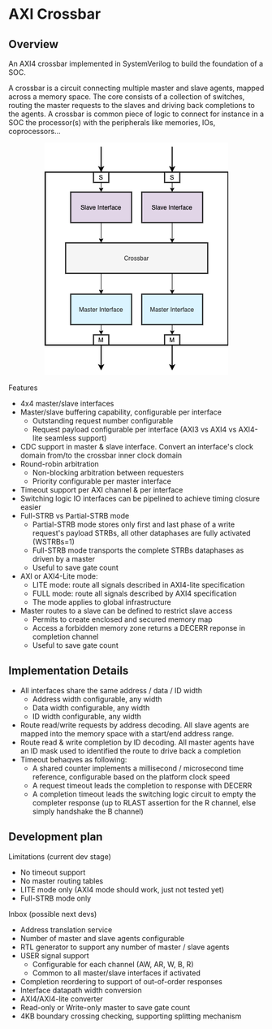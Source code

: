 # AXI Crossbar

## Overview

An AXI4 crossbar implemented in SystemVerilog to build the foundation of a SOC.

A crossbar is a circuit connecting multiple master and slave agents, mapped
across a memory space. The core consists of a collection of switches, routing
the master requests to the slaves and driving back completions to the agents.
A crossbar is common piece of logic to connect for instance in a SOC the
processor(s) with the peripherals like memories, IOs, coprocessors...


<p align="center">
  <!--img width="100" height="100" src=""-->
  <img src="./doc/assets/top-overview.png">
</p>

Features

- 4x4 master/slave interfaces
- Master/slave buffering capability, configurable per interface
    - Outstanding request number configurable
    - Request payload configurable per interface (AXI3 vs AXI4 vs AXI4-lite seamless support)
- CDC support in master & slave interface. Convert an interface's clock domain
  from/to the crossbar inner clock domain
- Round-robin arbitration
    - Non-blocking arbitration between requesters
    - Priority configurable per master interface
- Timeout support per AXI channel & per interface
- Switching logic IO interfaces can be pipelined to achieve timing closure easier
- Full-STRB vs Partial-STRB mode
    - Partial-STRB mode stores only first and last phase of a write request's payload STRBs,
      all other dataphases are fully activated (WSTRBs=1)
    - Full-STRB mode transports the complete STRBs dataphases as driven by a master
    - Useful to save gate count
- AXI or AXI4-Lite mode:
    - LITE mode: route all signals described in AXI4-lite specification
    - FULL mode: route all signals described by AXI4 specification
    - The mode applies to global infrastructure
- Master routes to a slave can be defined to restrict slave access
    - Permits to create enclosed and secured memory map
    - Access a forbidden memory zone returns a DECERR reponse in completion channel
    - Useful to save gate count


## Implementation Details

- All interfaces share the same address / data / ID width
    - Address width configurable, any width
    - Data width configurable, any width
    - ID width configurable, any width
- Route read/write requests by address decoding. All slave agents are mapped
  into the memory space with a start/end address range.
- Route read & write completion by ID decoding. All master agents have an ID
  mask used to identified the route to drive back a completion
- Timeout behaqves as following:
    - A shared counter implements a millisecond / microsecond time reference,
      configurable based on the platform clock speed
    - A request timeout leads the completion to response with DECERR
    - A completion timeout leads the switching logic circuit to empty the
      completer response (up to RLAST assertion for the R channel, else simply
      handshake the B channel)


## Development plan

Limitations (current dev stage)

- No timeout support
- No master routing tables
- LITE mode only (AXI4 mode should work, just not tested yet)
- Full-STRB mode only

Inbox (possible next devs)

- Address translation service
- Number of master and slave agents configurable
- RTL generator to support any number of master / slave agents
- USER signal support
    - Configurable for each channel (AW, AR, W, B, R)
    - Common to all master/slave interfaces if activated
- Completion reordering to support of out-of-order responses
- Interface datapath width conversion
- AXI4/AXI4-lite converter
- Read-only or Write-only master to save gate count
- 4KB boundary crossing checking, supporting splitting mechanism
